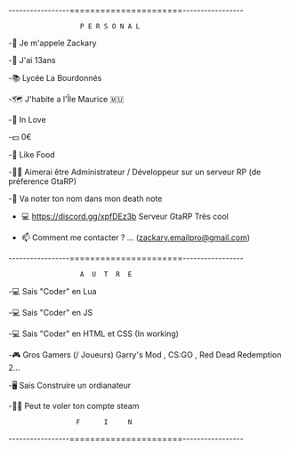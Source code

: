 -----------------======================-----------------
                    
                    
                      P E R S O N A L

-👤 Je m'appele Zackary

-👤 J'ai 13ans

-📚 Lycée La Bourdonnés 

-🗺️ J'habite a l'Île Maurice 🇲🇺

-💖 In Love

-💵 0€ 

-🍔 Like Food 

-🦸‍♂️ Aimerai être Administrateur / Développeur sur un serveur RP (de préference GtaRP)

-📓 Va noter ton nom dans mon death note

- 💻 https://discord.gg/xpfDEz3b Serveur GtaRP Très cool 

- 📫 Comment me contacter ? ... (zackary.emailpro@gmail.com)


-----------------======================-----------------


                      A  U  T  R  E  

-💻 Sais "Coder" en Lua 

-💻 Sais "Coder" en JS

-💻 Sais "Coder" en HTML et CSS (In working)

-🎮 Gros Gamers (/ Joueurs) Garry's Mod , CS:GO , Red Dead Redemption 2...

-🖥️ Sais Construire un ordianateur 

-👨‍💻 Peut te voler ton compte steam 



                     F      I     N

-----------------======================-----------------
